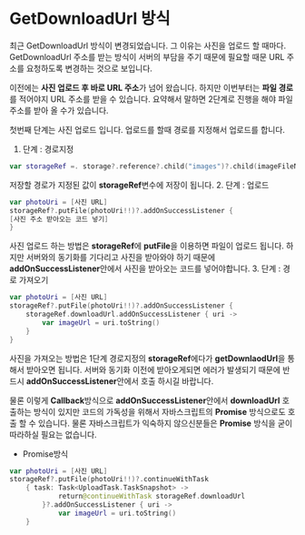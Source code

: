 # GetDownloadUrl 방식

최근 GetDownloadUrl 방식이 변경되었습니다. 그 이유는 사진을 업로드 할 때마다. GetDownloadUrl 주소를 받는 방식이 서버의 부담을 주기 때문에 필요할 때문 URL 주소를 요청하도록 변경하는 것으로 보입니다.

이전에는 **사진 업로드 후 바로 URL 주소**가 넘어 왔습니다. 하지만 이번부터는 **파일 경로**를 적어야지 URL 주소를 받을 수 있습니다. 요약해서 말하면 2단계로 진행을 해야 파일 주소를 받아 올 수가 있습니다.

첫번째 단계는 사진 업로드 입니다. 업로드를 할때 경로를 지정해서 업로드를 합니다.
1. 단계 : 경로지정
```swift
var storageRef =. storage?.reference?.child("images")?.child(imageFileName)
```

저장할 경로가 지정된 값이 **storageRef**변수에 저장이 됩니다.
 2. 단계 : 업로드
```swift
var photoUri = [사진 URL]
storageRef?.putFile(photoUri!!)?.addOnSuccessListener {
[사진 주소 받아오는 코드 넣기]
}
```
사진 업로드 하는 방법은   **storageRef**에 **putFile**을 이용하면 파일이 업로드 됩니다. 하지만 서버와의 동기화를 기다리고 사진을 받아와야 하기 때문에 **addOnSuccessListener**안에서 사진을 받아오는 코드를 넣어야합니다.
3. 단계 : 경로 가져오기

```swift
var photoUri = [사진 URL]
storageRef?.putFile(photoUri!!)?.addOnSuccessListener {
	storageRef.downloadUrl.addOnSuccessListener { uri ->
		var imageUrl = uri.toString()
	}
}
```
사진을 가져오는 방법은 1단계 경로지정의 **storageRef**에다가 **getDownlaodUrl**을 통해서 받아오면 됩니다. 서버와 동기화 이전에 받아오게되면 에러가 발생되기 때문에 반드시 **addOnSuccessListener**안에서 호출 하시길 바랍니다.

물론 이렇게 **Callback**방식으로 **addOnSuccessListener**안에서 **downloadUrl** 호출하는 방식이 있지만 코드의 가독성을 위해서 자바스크립트의 **Promise** 방식으로도 호출 할 수 있습니다. 물론 자바스크립트가 익숙하지 않으신분들은 **Promise** 방식을 굳이 따라하실 필요는 없습니다.

 - Promise방식
```swift
var photoUri = [사진 URL]
storageRef?.putFile(photoUri!!)?.continueWithTask 
	{ task: Task<UploadTask.TaskSnapshot> ->
            return@continueWithTask storageRef.downloadUrl
        }?.addOnSuccessListener { uri ->
			var imageUrl = uri.toString()
	}
```



